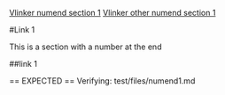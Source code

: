 [Vlinker numend section 1](#link-1)
[Vlinker other numend section 1](#link-1-1)

#Link 1

This is a section with a number at the end

##link 1

== EXPECTED ==
Verifying: test/files/numend1.md
